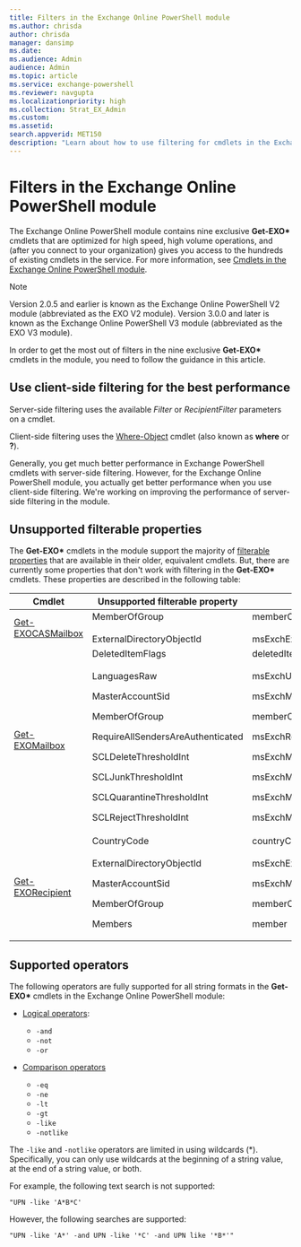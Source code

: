 ```yaml
---
title: Filters in the Exchange Online PowerShell module
ms.author: chrisda
author: chrisda
manager: dansimp
ms.date:
ms.audience: Admin
audience: Admin
ms.topic: article
ms.service: exchange-powershell
ms.reviewer: navgupta
ms.localizationpriority: high
ms.collection: Strat_EX_Admin
ms.custom:
ms.assetid:
search.appverid: MET150
description: "Learn about how to use filtering for cmdlets in the Exchange Online V2 module and V3 module."
---
```


# Filters in the Exchange Online PowerShell module

The Exchange Online PowerShell module contains nine exclusive **Get-EXO\*** cmdlets that are optimized for high speed, high volume operations, and (after you connect to your organization) gives you access to the hundreds of existing cmdlets in the service. For more information, see [Cmdlets in the Exchange Online PowerShell module](exchange-online-powershell-v2.md#cmdlets-in-the-exchange-online-powershell-module).

> [!NOTE]
> Version 2.0.5 and earlier is known as the Exchange Online PowerShell V2 module (abbreviated as the EXO V2 module). Version 3.0.0 and later is known as the Exchange Online PowerShell V3 module (abbreviated as the EXO V3 module).

In order to get the most out of filters in the nine exclusive **Get-EXO\*** cmdlets in the module, you need to follow the guidance in this article.

## Use client-side filtering for the best performance

Server-side filtering uses the available _Filter_ or _RecipientFilter_ parameters on a cmdlet.

Client-side filtering uses the [Where-Object](/powershell/module/microsoft.powershell.core/where-object) cmdlet (also known as **where** or **?**).

Generally, you get much better performance in Exchange PowerShell cmdlets with server-side filtering. However, for the Exchange Online PowerShell module, you actually get better performance when you use client-side filtering. We're working on improving the performance of server-side filtering in the module.

## Unsupported filterable properties

The **Get-EXO\*** cmdlets in the module support the majority of [filterable properties](filter-properties.md) that are available in their older, equivalent cmdlets. But, there are currently some properties that don't work with filtering in the **Get-EXO\*** cmdlets. These properties are described in the following table:

|Cmdlet|Unsupported filterable property|LDAP Display Name|
|---|---|---|
|[Get-EXOCASMailbox](/powershell/module/exchange/get-exocasmailbox)|MemberOfGroup <br><br> ExternalDirectoryObjectId|memberOf <br><br> msExchExternalDirectoryObjectId|
|[Get-EXOMailbox](/powershell/module/exchange/get-exomailbox)|DeletedItemFlags <br><br> LanguagesRaw <p> MasterAccountSid <p> MemberOfGroup <p> RequireAllSendersAreAuthenticated <p> SCLDeleteThresholdInt <p> SCLJunkThresholdInt <p> SCLQuarantineThresholdInt <p> SCLRejectThresholdInt|deletedItemFlags <br><br> msExchUserCulture <p> msExchMasterAccountSid <p> memberOf <p> msExchRequireAuthToSendTo <p> msExchMessageHygieneSCLDeleteThreshold <p> msExchMessageHygieneSCLJunkThreshold <p> msExchMessageHygieneSCLQuarantineThreshold <p> msExchMessageHygieneSCLRejectThreshold|
|[Get-EXORecipient](/powershell/module/exchange/get-exorecipient)|CountryCode <br><br> ExternalDirectoryObjectId <p> MasterAccountSid <p> MemberOfGroup <p> Members|countryCode <br><br> msExchExternalDirectoryObjectId <p> msExchMasterAccountSid <p> memberOf <p> member|

## Supported operators

The following operators are fully supported for all string formats in the **Get-EXO\*** cmdlets in the Exchange Online PowerShell module:

- [Logical operators](/powershell/module/microsoft.powershell.core/about/about_logical_operators):
  - `-and`
  - `-not`
  - `-or`

- [Comparison operators](/powershell/module/microsoft.powershell.core/about/about_comparison_operators)
  - `-eq`
  - `-ne`
  - `-lt`
  - `-gt`
  - `-like`
  - `-notlike`

The `-like` and `-notlike` operators are limited in using wildcards (*). Specifically, you can only use wildcards at the beginning of a string value, at the end of a string value, or both.

For example, the following text search is not supported:

`"UPN -like 'A*B*C'`

However, the following searches are supported:

`"UPN -like 'A*' -and UPN -like '*C' -and UPN like '*B*'"`
